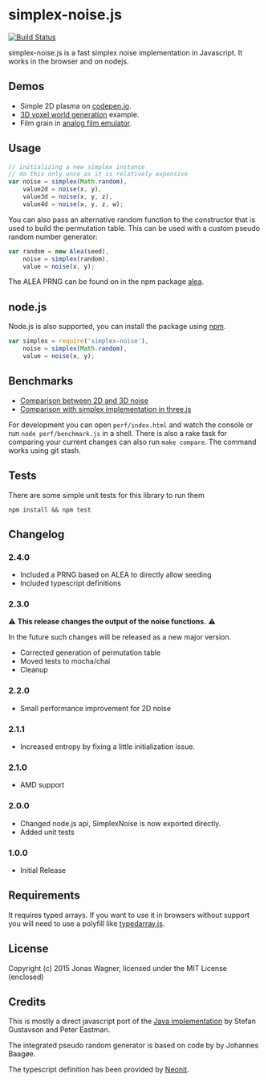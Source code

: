 # simplex-noise.js
[![Build Status](https://travis-ci.org/jwagner/simplex-noise.js.svg?branch=master)](https://travis-ci.org/jwagner/simplex-noise.js)

simplex-noise.js is a fast simplex noise implementation in Javascript. It works in the browser and on nodejs.

## Demos

- Simple 2D plasma on [codepen.io](http://codepen.io/jwagner/pen/BNmpdm/?editors=001).
- [3D voxel world generation](http://29a.ch/sandbox/2012/voxelworld/) example.
- Film grain in [analog film emulator](http://29a.ch/film-emulator/).

## Usage

```javascript
// initializing a new simplex instance
// do this only once as it is relatively expensive
var noise = simplex(Math.random),
    value2d = noise(x, y),
    value3d = noise(x, y, z),
    value4d = noise(x, y, z, w);
```

You can also pass an alternative random function to the constructor that is
used to build the permutation table.
This can be used with a custom pseudo random number generator:

```javascript
var random = new Alea(seed),
    noise = simplex(random),
    value = noise(x, y);
```

The ALEA PRNG can be found on in the npm package [alea](https://npmjs.org/package/alea).

## node.js

Node.js is also supported, you can install the package using [npm](https://npmjs.org/package/simplex-noise).

```javascript
var simplex = require('simplex-noise'),
    noise = simplex(Math.random),
    value = noise(x, y);
```

## Benchmarks

- [Comparison between 2D and 3D noise](http://jsperf.com/simplex-noise/4)
- [Comparison with simplex implementation in three.js](http://jsperf.com/simplex-noise-comparison/3)

For development you can open `perf/index.html` and watch the console or run `node perf/benchmark.js` in a shell.
There is also a rake task for comparing your current changes can also run `make compare`.
The command works using git stash.

## Tests

There are some simple unit tests for this library to run them
```shell
npm install && npm test
```

## Changelog

### 2.4.0
- Included a PRNG based on ALEA to directly allow seeding
- Included typescript definitions

### 2.3.0

:warning: **This release changes the output of the noise functions.** :warning:

In the future such changes will be released as a new major version.

- Corrected generation of permutation table
- Moved tests to mocha/chai
- Cleanup

### 2.2.0
- Small performance improvement for 2D noise

### 2.1.1
- Increased entropy by fixing a little initialization issue.

### 2.1.0
- AMD support

### 2.0.0
- Changed node.js api, SimplexNoise is now exported directly.
- Added unit tests

### 1.0.0
- Initial Release


## Requirements

It requires typed arrays. If you want to use it in browsers without support
you will need to use a polyfill like [typedarray.js](http://www.calormen.com/polyfill/typedarray.js).


## License
Copyright (c) 2015 Jonas Wagner, licensed under the MIT License (enclosed)

## Credits
This is mostly a direct javascript port of the [Java implementation](http://webstaff.itn.liu.se/~stegu/simplexnoise/SimplexNoise.java)
by Stefan Gustavson and Peter Eastman.

The integrated pseudo random generator is based on code by by Johannes Baagøe.

The typescript definition has been provided by [Neonit](https://github.com/Neonit).
